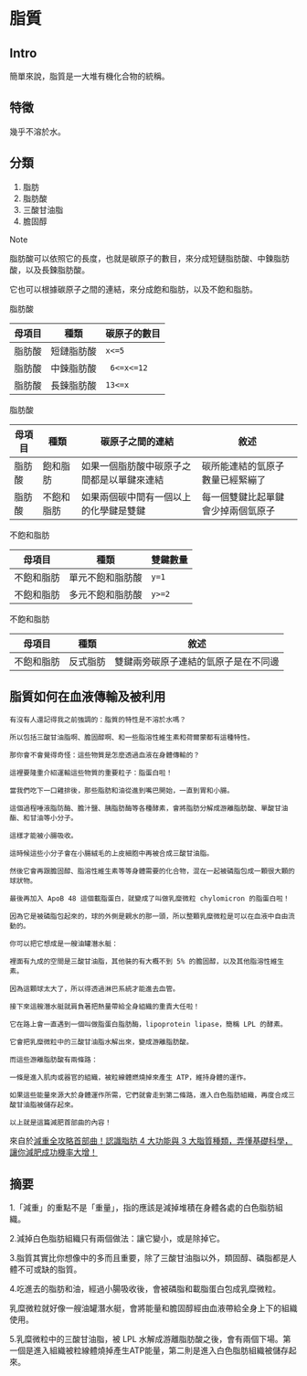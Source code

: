 # 脂質
## Intro
簡單來說，脂質是一大堆有機化合物的統稱。

## 特徵
幾乎不溶於水。

## 分類
1. 脂肪
2. 脂肪酸
3. 三酸甘油脂
4. 膽固醇

> [!NOTE]
> 脂肪酸可以依照它的長度，也就是碳原子的數目，來分成短鏈脂肪酸、中鍊脂肪酸，以及長鍊脂肪酸。
>
> 它也可以根據碳原子之間的連結，來分成飽和脂肪，以及不飽和脂肪。

脂肪酸

| 母項目 | 種類 | 碳原子的數目 |
| ----- | ---- | ---- |
| 脂肪酸 | 短鏈脂肪酸 | `x<=5` |
| 脂肪酸 | 中鍊脂肪酸 | ` 6<=x<=12` |
| 脂肪酸 | 長鍊脂肪酸 | `13<=x` |

脂肪酸

| 母項目 | 種類 | 碳原子之間的連結 | 敘述 |
| ----- | ---- | ---- | --- |
| 脂肪酸 | 飽和脂肪 | 如果一個脂肪酸中碳原子之間都是以單鍵來連結 | 碳所能連結的氫原子數量已經緊繃了 |
| 脂肪酸 | 不飽和脂肪 | 如果兩個碳中間有一個以上的化學鍵是雙鍵 | 每一個雙鍵比起單鍵會少掉兩個氫原子 | 

不飽和脂肪

| 母項目 | 種類 | 雙鍵數量 |
| ----- | ---- | ---- | 
| 不飽和脂肪 | 單元不飽和脂肪酸 | `y=1` |
| 不飽和脂肪 | 多元不飽和脂肪酸 | `y>=2` |

不飽和脂肪

| 母項目 | 種類 | 敘述 |
| ----- | ---- | ---- | 
| 不飽和脂肪 | 反式脂肪 | 雙鍵兩旁碳原子連結的氫原子是在不同邊 |

## 脂質如何在血液傳輸及被利用

```
有沒有人還記得我之前強調的：脂質的特性是不溶於水嗎？

所以包括三酸甘油脂啊、膽固醇啊、和一些脂溶性維生素和荷爾蒙都有這種特性。

那你會不會覺得奇怪：這些物質是怎麼透過血液在身體傳輸的？

這裡要隆重介紹運輸這些物質的重要粒子：脂蛋白啦！

當我們吃下一口雞排後，那些脂肪和油從進到嘴巴開始，一直到胃和小腸。

這個過程唾液脂防酶、膽汁鹽、胰脂肪酶等各種酵素，會將脂肪分解成游離脂肪酸、單酸甘油酯、和甘油等小分子。

這樣才能被小腸吸收。

這時候這些小分子會在小腸絨毛的上皮細胞中再被合成三酸甘油脂。

然後它會再跟膽固醇、脂溶性維生素等等身體需要的化合物，混在一起被磷脂包成一顆很大顆的球狀物。

最後再加入 ApoB 48 這個載脂蛋白，就變成了叫做乳糜微粒 chylomicron 的脂蛋白啦！

因為它是被磷脂包起來的，球的外側是親水的那一頭，所以整顆乳糜微粒是可以在血液中自由流動的。

你可以把它想成是一艘油罐潛水艇：

裡面有九成的空間是三酸甘油脂，其他裝的有大概不到 5% 的膽固醇，以及其他脂溶性維生素。

因為這顆球太大了，所以得透過淋巴系統才能進去血管。

接下來這艘潛水艇就肩負著把熱量帶給全身組織的重責大任啦！

它在路上會一直遇到一個叫做脂蛋白脂肪酶，lipoprotein lipase，簡稱 LPL 的酵素。

它會把乳糜微粒中的三酸甘油脂水解出來，變成游離脂肪酸。

而這些游離脂肪酸有兩條路：

一條是進入肌肉或器官的組織，被粒線體燃燒掉來產生 ATP，維持身體的運作。

如果這些能量來源大於身體運作所需，它們就會走到第二條路，進入白色脂肪組織，再度合成三酸甘油脂被儲存起來。

以上就是這篇減肥首部曲的內容！
```

來自於[減重全攻略首部曲！認識脂肪 4 大功能與 3 大脂質種類，弄懂基礎科學，讓你減肥成功機率大增！](https://shosho.tw/blog/weight-loss-strategy-volume-one-basic-science-lipid/)

## 摘要
1.「減重」的重點不是「重量」，指的應該是減掉堆積在身體各處的白色脂肪組織。

2.減掉白色脂肪組織只有兩個做法：讓它變小，或是除掉它。

3.脂質其實比你想像中的多而且重要，除了三酸甘油脂以外，類固醇、磷脂都是人體不可或缺的脂質。

4.吃進去的脂肪和油，經過小腸吸收後，會被磷脂和載脂蛋白包成乳糜微粒。

乳糜微粒就好像一艘油罐潛水艇，會將能量和膽固醇經由血液帶給全身上下的組織使用。

5.乳糜微粒中的三酸甘油脂，被 LPL 水解成游離脂肪酸之後，會有兩個下場。第一個是進入組織被粒線體燒掉產生ATP能量，第二則是進入白色脂肪組織被儲存起來。
